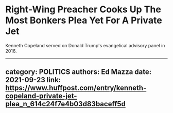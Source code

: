 # Right-Wing Preacher Cooks Up The Most Bonkers Plea Yet For A Private Jet

Kenneth Copeland served on Donald Trump's evangelical advisory panel in 2016.

---
category: POLITICS
authors: Ed Mazza
date: 2021-09-23
link: https://www.huffpost.com/entry/kenneth-copeland-private-jet-plea_n_614c24f7e4b03d83baceff5d
---

